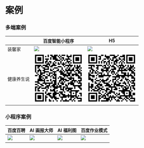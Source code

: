# 案例

### 多端案例

| | 百度智能小程序 | H5 |
|-|-|-|
| 装馨家 | ![](../assets/qr-jiazhuang.png) | [![](../assets/qr-jiazhuang-h5.png)](https://jia.baidu.com/m#/pages/home/index) |
| 健康养生说 | ![](../assets/qr-yangsheng.png) | [![](../assets/qr-yangsheng-h5.png)](https://sp0.baidu.com/5LMDcjW6BwF3otqbppnN2DJv/health.pae.baidu.com/medauth/healthpage/#/pages/list/index) |


### 小程序案例

| 百度百聘 | AI 画报大师 | AI 福利图 | 百度作业模式 |
|-|-|-|-|
| ![](../assets/qr-baipin.png) | ![](../assets/qr-huabao.png) | ![](../assets/qr-fuli.png) | ![](../assets/qr-zuoye.png) |
